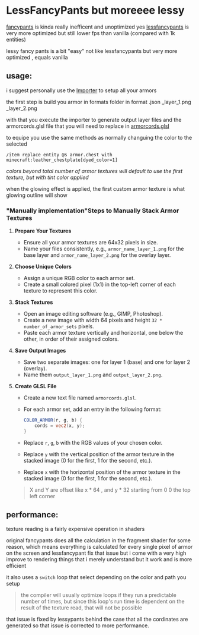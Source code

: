 # LessFancyPants but moreeee lessy

[fancypants](https://github.com/Ancientkingg/fancyPants) is kinda really inefficent and unoptimized yes
[lessfancypants](https://github.com/Godlander/lessfancypants) is very more optimized but still lower fps than vanilla
(compared with 1k entities)

lessy fancy pants is a bit "easy" not like lessfancypants but very more optimized , equals vanilla

## usage:

i suggest personally use the [Importer](./Lessypants/importer.py) to setup all your armors

the first step is build you armor in formats folder in format <name>.json <name>_layer_1.png <name>_layer_2.png

with that you execute the importer to generate output layer files and the armorcords.glsl file that you will need to replace in
[armorcords.glsl](./assets//minecraft//shaders//include//armorcords.glsl)

to equipe you use the same methods as normally changuing the color to the selected

`/item replace entity @s armor.chest with minecraft:leather_chestplate[dyed_color=1]`

*colors beyond total number of armor textures will default to use the first texture, but with tint color applied*

when the glowing effect is applied, the first custom armor texture is what glowing outline will show

### "Manually implementation"Steps to Manually Stack Armor Textures

1. **Prepare Your Textures**
   - Ensure all your armor textures are 64x32 pixels in size.
   - Name your files consistently, e.g., `armor_name_layer_1.png` for the base layer and `armor_name_layer_2.png` for the overlay layer.

2. **Choose Unique Colors**
   - Assign a unique RGB color to each armor set.
   - Create a small colored pixel (1x1) in the top-left corner of each texture to represent this color.

3. **Stack Textures**
   - Open an image editing software (e.g., GIMP, Photoshop).
   - Create a new image with width 64 pixels and height `32 * number_of_armor_sets` pixels.
   - Paste each armor texture vertically and horizontal, one below the other, in order of their assigned colors.

4. **Save Output Images**
   - Save two separate images: one for layer 1 (base) and one for layer 2 (overlay).
   - Name them `output_layer_1.png` and `output_layer_2.png`.

5. **Create GLSL File**
   - Create a new text file named `armorcords.glsl`.
   - For each armor set, add an entry in the following format:

     ```glsl
     COLOR_ARMOR(r, g, b) {
         cords = vec2(x, y);
     }
     ```

   - Replace `r`, `g`, `b` with the RGB values of your chosen color.
   - Replace `y` with the vertical position of the armor texture in the stacked image (0 for the first, 1 for the second, etc.).
   - Replace `x` with the horizontal position of the armor texture in the stacked image (0 for the first, 1 for the second, etc.).

   > X and Y are offset like x * 64 , and y * 32 starting from 0 0 the top left corner

## performance:

texture reading is a fairly expensive operation in shaders

original fancypants does all the calculation in the fragment shader for some reason, which means everything is calculated for every single pixel of armor on the screen and lessfancypant fix that issue but i come with a very high improve to rendering things
that i merely understand but it work and is more efficient

it also uses a `switch` loop that select depending on the color and path you setup

> the compiler will usually optimize loops if they run a predictable number of times, but since this loop's run time is dependent on the result of the texture read, that will not be possible

that issue is fixed by lessypants behind the case that all the cordinates are generated so that issue is corrected to more performance.
